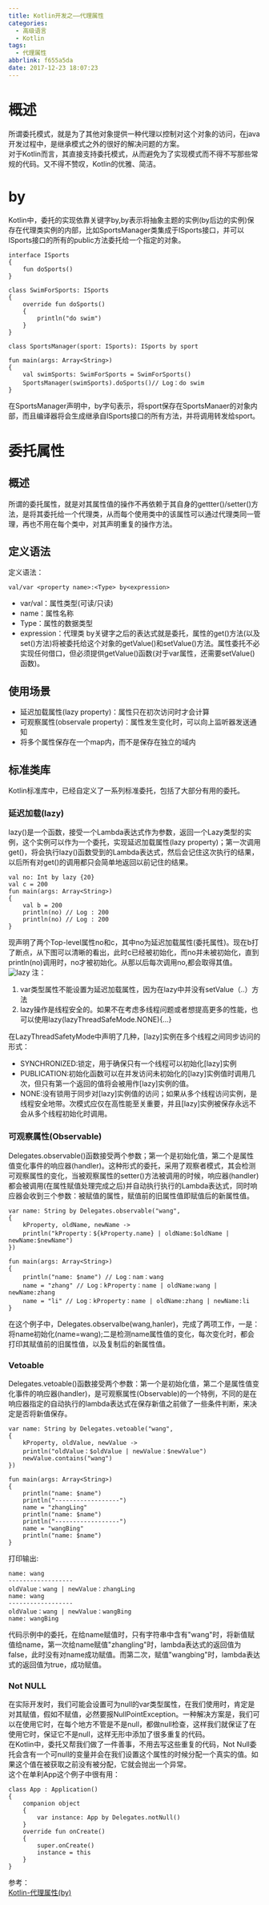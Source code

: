 ```yaml
---
title: Kotlin开发之——代理属性
categories:
  - 高级语言
  - Kotlin
tags:
  - 代理属性
abbrlink: f655a5da
date: 2017-12-23 18:07:23
---
```

# 概述
所谓委托模式，就是为了其他对象提供一种代理以控制对这个对象的访问，在java开发过程中，是继承模式之外的很好的解决问题的方案。    
对于Kotlin而言，其直接支持委托模式，从而避免为了实现模式而不得不写那些常规的代码。又不得不赞叹，Kotlin的优雅、简洁。  
<!--more-->
# by
Kotlin中，委托的实现依靠关键字by,by表示将抽象主题的实例(by后边的实例)保存在代理类实例的内部，比如SportsManager类集成于ISports接口，并可以ISports接口的所有的public方法委托给一个指定的对象。 

	interface ISports 
	{
    	fun doSports()
	}

	class SwimForSports: ISports
	{
    	override fun doSports() 
		{
        	println("do swim")
    	}
	}

	class SportsManager(sport: ISports): ISports by sport

	fun main(args: Array<String>) 
	{
    	val swimSports: SwimForSports = SwimForSports()
    	SportsManager(swimSports).doSports()// Log：do swim
	}
在SportsManager声明中，by字句表示，将sport保存在SportsManaer的对象内部，而且编译器将会生成继承自ISports接口的所有方法，并将调用转发给sport。

# 委托属性
## 概述
所谓的委托属性，就是对其属性值的操作不再依赖于其自身的gettter()/setter()方法，是将其委托给一个代理类，从而每个使用类中的该属性可以通过代理类同一管理，再也不用在每个类中，对其声明重复的操作方法。  

## 定义语法
定义语法：  

	val/var <property name>:<Type> by<expression>

- var/val：属性类型(可读/只读)
- name：属性名称
- Type：属性的数据类型
- expression：代理类
by关键字之后的表达式就是委托，属性的get()方法(以及set()方法)将被委托给这个对象的getValue()和setValue()方法。属性委托不必实现任何借口，但必须提供getValue()函数(对于var属性，还需要setValue()函数)。  

## 使用场景

- 延迟加载属性(lazy property)：属性只在初次访问时才会计算
- 可观察属性(observale property)：属性发生变化时，可以向上监听器发送通知
- 将多个属性保存在一个map内，而不是保存在独立的域内

## 标准类库
Kotlin标准库中，已经自定义了一系列标准委托，包括了大部分有用的委托。  

### 延迟加载(lazy)
lazy()是一个函数，接受一个Lambda表达式作为参数，返回一个Lazy类型的实例，这个实例可以作为一个委托，实现延迟加载属性(lazy property)；第一次调用get()，将会执行lazy()函数受到的Lambda表达式，然后会记住这次执行的结果，以后所有对get()的调用都只会简单地返回以前记住的结果。  

	val no: Int by lazy {20}
	val c = 200
	fun main(args: Array<String>) 
	{	
    	val b = 200
	    println(no) // Log : 200
	    println(no) // Log : 200
	}
现声明了两个Top-level属性no和c，其中no为延迟加载属性(委托属性)。现在b打了断点，从下图可以清晰的看出，此时c已经被初始化，而no并未被初始化，直到println(no)调用时，no才被初始化。从那以后每次调用no,都会取得其值。   
![lazy][1]
注：   
1. var类型属性不能设置为延迟加载属性，因为在lazy中并没有setValue（..）方法
2. lazy操作是线程安全的。如果不在考虑多线程问题或者想提高更多的性能，也可以使用lazy(lazyThreadSafeMode.NONE){...}

在LazyThreadSafetyMode中声明了几种，[lazy]实例在多个线程之间同步访问的形式：   

- SYNCHRONIZED:锁定，用于确保只有一个线程可以初始化[lazy]实例
- PUBLICATION:初始化函数可以在并发访问未初始化的[lazy]实例值时调用几次，但只有第一个返回的值将会被用作[lazy]实例的值。
- NONE:没有锁用于同步对[lazy]实例值的访问；如果从多个线程访问实例，是线程安全地带。次模式应仅在高性能至关重要，并且[lazy]实例被保存永远不会从多个线程初始化时调用。  

### 可观察属性(Observable)
Delegates.observable()函数接受两个参数；第一个是初始化值，第二个是属性值变化事件的响应器(handler)。这种形式的委托，采用了观察者模式，其会检测可观察属性的变化，当被观察属性的setter()方法被调用的时候，响应器(handler)都会被调用(在属性赋值处理完成之后)并自动执行执行的Lambda表达式，同时响应器会收到三个参数：被赋值的属性，赋值前的旧属性值即赋值后的新属性值。  

	var name: String by Delegates.observable("wang", 
	{
    	kProperty, oldName, newName ->
    	println("kProperty：${kProperty.name} | oldName:$oldName | newName:$newName")
	})

	fun main(args: Array<String>) 
	{
    	println("name: $name") // Log：nam：wang
	    name = "zhang" // Log：kProperty：name | oldName:wang | newName:zhang
	    name = "li" // Log：kProperty：name | oldName:zhang | newName:li
	}

在这个例子中，Delegates.observalbe(wang,hanler)，完成了两项工作，一是：将name初始化(name=wang);二是检测name属性值的变化，每次变化时，都会打印其赋值前的旧属性值，以及复制后的新属性值。   

### Vetoable  
Delegates.vetoable()函数接受两个参数：第一个是初始化值，第二个是属性值变化事件的响应器(handler)，是可观察属性(Observable)的一个特例，不同的是在响应器指定的自动执行的lambda表达式在保存新值之前做了一些条件判断，来决定是否将新值保存。  

	var name: String by Delegates.vetoable("wang", 
	{
    	kProperty, oldValue, newValue ->
    	println("oldValue：$oldValue | newValue：$newValue")
    	newValue.contains("wang")
	})

	fun main(args: Array<String>) 
	{
    	println("name: $name")
    	println("------------------")
    	name = "zhangLing" 
    	println("name: $name") 
    	println("------------------")
    	name = "wangBing" 
    	println("name: $name") 
	}

打印输出:  
 
	name: wang
	------------------
	oldValue：wang | newValue：zhangLing
	name: wang
	------------------
	oldValue：wang | newValue：wangBing
	name: wangBing

代码示例中的委托，在给name赋值时，只有字符串中含有"wang"时，将新值赋值给name，第一次给name赋值"zhangling"时，lambda表达式的返回值为false，此时没有对name成功赋值。而第二次，赋值"wangbing"时，lambda表达式的返回值为true，成功赋值。 

### Not NULL 
在实际开发时，我们可能会设置可为null的var类型属性，在我们使用时，肯定是对其赋值，假如不赋值，必然要报NullPointException。一种解决方案是，我们可以在使用它时，在每个地方不管是不是null，都做null检查，这样我们就保证了在使用它时，保证它不是null，这样无形中添加了很多重复的代码。    
在Kotlin中，委托又帮我们做了一件善事，不用去写这些重复的代码，Not Null委托会含有一个可null的变量并会在我们设置这个属性的时候分配一个真实的值。如果这个值在被获取之前没有被分配，它就会抛出一个异常。  
这个在单利App这个例子中很有用：   

	class App : Application() 
	{
    	companion object 
		{
        	var instance: App by Delegates.notNull()
    	} 
    	override fun onCreate() 
		{
        	super.onCreate()
        	instance = this
    	}
	}

参考：   
[Kotlin-代理属性(by)][2]



[1]: https://cdn.jsdelivr.net/gh/pgzxc/CDN/blog-image/kotlin-lazy.png
[2]: http://blog.csdn.net/IO_Field/article/details/53374809




